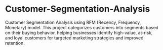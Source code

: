 # Customer-Segmentation-Analysis
Customer Segmentation Analysis using RFM (Recency, Frequency, Monetary) model. This project categorizes customers into segments based on their buying behavior, helping businesses identify high-value, at-risk, and loyal customers for targeted marketing strategies and improved retention.
